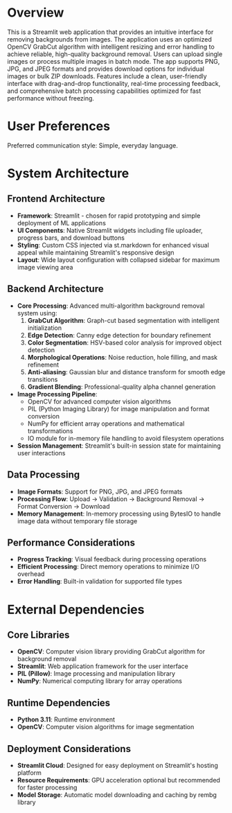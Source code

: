 # Overview

This is a Streamlit web application that provides an intuitive interface for removing backgrounds from images. The application uses an optimized OpenCV GrabCut algorithm with intelligent resizing and error handling to achieve reliable, high-quality background removal. Users can upload single images or process multiple images in batch mode. The app supports PNG, JPG, and JPEG formats and provides download options for individual images or bulk ZIP downloads. Features include a clean, user-friendly interface with drag-and-drop functionality, real-time processing feedback, and comprehensive batch processing capabilities optimized for fast performance without freezing.

# User Preferences

Preferred communication style: Simple, everyday language.

# System Architecture

## Frontend Architecture
- **Framework**: Streamlit - chosen for rapid prototyping and simple deployment of ML applications
- **UI Components**: Native Streamlit widgets including file uploader, progress bars, and download buttons
- **Styling**: Custom CSS injected via st.markdown for enhanced visual appeal while maintaining Streamlit's responsive design
- **Layout**: Wide layout configuration with collapsed sidebar for maximum image viewing area

## Backend Architecture
- **Core Processing**: Advanced multi-algorithm background removal system using:
  1. **GrabCut Algorithm**: Graph-cut based segmentation with intelligent initialization
  2. **Edge Detection**: Canny edge detection for boundary refinement
  3. **Color Segmentation**: HSV-based color analysis for improved object detection
  4. **Morphological Operations**: Noise reduction, hole filling, and mask refinement
  5. **Anti-aliasing**: Gaussian blur and distance transform for smooth edge transitions
  6. **Gradient Blending**: Professional-quality alpha channel generation
- **Image Processing Pipeline**:
  - OpenCV for advanced computer vision algorithms
  - PIL (Python Imaging Library) for image manipulation and format conversion
  - NumPy for efficient array operations and mathematical transformations
  - IO module for in-memory file handling to avoid filesystem operations
- **Session Management**: Streamlit's built-in session state for maintaining user interactions

## Data Processing
- **Image Formats**: Support for PNG, JPG, and JPEG formats
- **Processing Flow**: Upload → Validation → Background Removal → Format Conversion → Download
- **Memory Management**: In-memory processing using BytesIO to handle image data without temporary file storage

## Performance Considerations
- **Progress Tracking**: Visual feedback during processing operations
- **Efficient Processing**: Direct memory operations to minimize I/O overhead
- **Error Handling**: Built-in validation for supported file types

# External Dependencies

## Core Libraries
- **OpenCV**: Computer vision library providing GrabCut algorithm for background removal
- **Streamlit**: Web application framework for the user interface
- **PIL (Pillow)**: Image processing and manipulation library
- **NumPy**: Numerical computing library for array operations

## Runtime Dependencies
- **Python 3.11**: Runtime environment
- **OpenCV**: Computer vision algorithms for image segmentation

## Deployment Considerations
- **Streamlit Cloud**: Designed for easy deployment on Streamlit's hosting platform
- **Resource Requirements**: GPU acceleration optional but recommended for faster processing
- **Model Storage**: Automatic model downloading and caching by rembg library